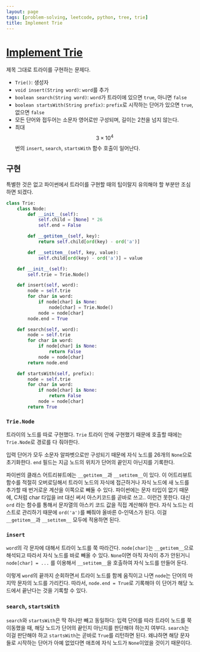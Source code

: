 ```yaml
---
layout: page
tags: [problem-solving, leetcode, python, tree, trie]
title: Implement Trie
---
```


# [Implement Trie](https://leetcode.com/problems/implement-trie-prefix-tree/)

 제목 그대로 트라이를 구현하는 문제다.

 - `Trie()`: 생성자
 - `void insert(String word)`: `word`를 추가
 - `boolean search(String word)`: `word`가 트라이에 있으면 `true`,
   아니면 `false`
 - `boolean startsWith(String prefix)`: `prefix`로 시작하는 단어가
   있으면 `true`, 없으면 `false`
 - 모든 단어와 접두어는 소문자 영어로만 구성되며, 길이는 2천을 넘지
   않는다.
 - 최대 $$ 3 \times 10^4 $$ 번의 `insert`, `search`, `startsWith` 함수
   호출이 일어난다.


## 구현

 특별한 것은 없고 파이썬에서 트라이를 구현할 때의 팁이랄지 유의해야 할
 부분만 조심하면 되겠다.

```python
class Trie:
    class Node:
        def __init__(self):
            self.child = [None] * 26
            self.end = False

        def __getitem__(self, key):
            return self.child[ord(key) - ord('a')]

        def __setitem__(self, key, value):
            self.child[ord(key) - ord('a')] = value

    def __init__(self):
        self.trie = Trie.Node()

    def insert(self, word):
        node = self.trie
        for char in word:
            if node[char] is None:
                node[char] = Trie.Node()
            node = node[char]
        node.end = True

    def search(self, word):
        node = self.trie
        for char in word:
            if node[char] is None:
                return False
            node = node[char]
        return node.end

    def startsWith(self, prefix):
        node = self.trie
        for char in word:
            if node[char] is None:
                return False
            node = node[char]
        return True
```

### `Trie.Node`

 트라이의 노드를 따로 구현했다. `Trie` 트라이 안에 구현했기 때문에
 호출할 때에는 `Trie.Node`로 경로를 다 줘야한다.

 입력 단어가 모두 소문자 알파벳으로만 구성되기 때문에 자식 노드를
 26개의 `None`으로 초기화한다. `end` 필드는 지금 노드의 위치가 단어의
 끝인지 아닌지를 기록한다.

 파이썬의 클래스 어트리뷰트에는 `__getitem__`과 `__setitem__`이
 있다. 이 어트리뷰트 함수를 적절히 오버로딩해서 트라이 노드의 자식에
 접근하거나 자식 노드에 새 노드를 추가할 때 번거로운 계산을 이쪽으로
 빼둘 수 있다. 파이썬에는 문자 타입이 없기 때문에, C처럼 char 타입을
 int 대신 써서 아스키코드를 곧바로 쓰고.. 이런건 못한다. 대신 `ord`
 라는 함수를 통해서 문자열의 아스키 코드 값을 직접 계산해야 한다. 자식
 노드는 리스트로 관리하기 때문에 `ord('a')`를 빼줘야 올바른 0-인덱스가
 된다. 이걸 `__getitem__`과 `__setitem__` 모두에 적용하면 된다.

### `insert`

 `word`의 각 문자에 대해서 트라이 노드를 쭉 따라간다. `node[char]`는
 `__getitem__`으로 해석되고 따라서 자식 노드를 바로 빼올 수
 있다. `None`이면 아직 자식이 추가 안된거니 `node[char] = ...` 를
 이용해서 `__setitem__`을 호출하여 자식 노드를 만들어 둔다.

 이렇게 `word`의 끝까지 순회하면서 트라이 노드를 함께 움직이고 나면
 `node`는 단어의 마지막 문자의 노드를 가리킨다. 따라서, `node.end =
 True`로 기록해야 이 단어가 해당 노드에서 끝난다는 것을 기록할 수
 있다.

### `search`, `startsWith`

 `search`와 `startsWith`은 딱 하나만 빼고 동일하다: 입력 단어를 따라
 트라이 노드를 쭉 이동했을 때, 해당 노드가 단어의 끝인지 아닌지를
 판단해야 하는지 여부다. `search`는 이걸 판단해야 하고 `startsWith`는
 곧바로 `True`를 리턴하면 된다. 왜냐하면 해당 문자들로 시작하는 단어가
 아예 없었다면 애초에 자식 노드가 `None`이었을 것이기 때문이다.
